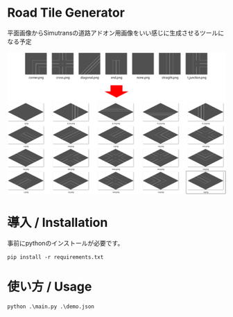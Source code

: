 # Road Tile Generator

平面画像からSimutransの道路アドオン用画像をいい感じに生成させるツールになる予定

![平面画像からの変換イメージ](./thumb.png)

# 導入 / Installation

事前にpythonのインストールが必要です。

```
pip install -r requirements.txt
```

# 使い方 / Usage

```
python .\main.py .\demo.json
```
